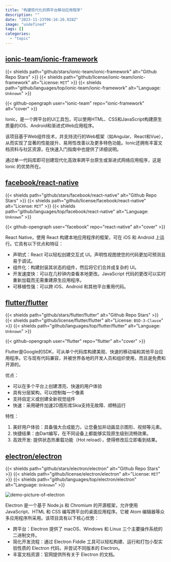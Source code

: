 ```yaml
---
title: "构建现代化的跨平台移动应用程序"
description: ""
date: "2023-11-23T06:16:26.928Z"
image: "undefined"
tags: []
categories:
  - "topic"
---
```


## [ionic-team/ionic-framework](https://github.com/ionic-team/ionic-framework)

{{< shields path="github/stars/ionic-team/ionic-framework" alt="Github Repo Stars" >}} {{< shields path="github/license/ionic-team/ionic-framework" alt="License: `MIT`" >}} {{< shields path="github/languages/top/ionic-team/ionic-framework" alt="Language: `Unknown`" >}}

{{< github-opengraph user="ionic-team" repo="ionic-framework" alt="cover" >}}

Ionic，是一个跨平台的UI工具包，可以使用HTML、CSS和JavaScript构建原生质量的iOS、Android和渐进式Web应用程序。

该项目基于Web组件技术，并支持流行的Web框架（如Angular、React和Vue），从而实现了显著的性能提升、易用性改善以及更多特色功能。Ionic还拥有丰富文档资料与社区资源，在快速入门指南中也提供了详细说明。

通过单一代码库即可创建现代化高效率跨平台原生或渐进式网络应用程序，这是 Ionic 的优势所在。

## [facebook/react-native](https://github.com/facebook/react-native)

{{< shields path="github/stars/facebook/react-native" alt="Github Repo Stars" >}} {{< shields path="github/license/facebook/react-native" alt="License: `MIT`" >}} {{< shields path="github/languages/top/facebook/react-native" alt="Language: `Unknown`" >}}

{{< github-opengraph user="facebook" repo="react-native" alt="cover" >}}

React Native，使用 React 构建本地应用程序的框架，可在 iOS 和 Android 上运行。它具有以下优点和特征：

- 声明式：React 可以轻松创建交互式 UI。声明性视图使您的代码更加可预测且易于调试。
- 组件化：构建封装其状态的组件，然后将它们合并成复杂的 UI。
- 开发速度快：可以在几秒钟内查看本地更改。JavaScript 代码的更改可以实时重新加载而无需重建原生应用程序。
- 可移植性强：可以跨 iOS、Android 和其他平台重用代码。

## [flutter/flutter](https://github.com/flutter/flutter)

{{< shields path="github/stars/flutter/flutter" alt="Github Repo Stars" >}} {{< shields path="github/license/flutter/flutter" alt="License: `BSD-3-Clause`" >}} {{< shields path="github/languages/top/flutter/flutter" alt="Language: `Unknown`" >}}

{{< github-opengraph user="flutter" repo="flutter" alt="cover" >}}

Flutter是Google的SDK，可从单个代码库构建美观、快速的移动端和其他平台应用程序。它与现有代码兼容，并被世界各地的开发人员和组织使用，而且是免费和开源的。

优点：

- 可以在多个平台上创建漂亮、快速的用户体验
- 具有分层架构，可以控制每一个像素
- 支持自定义或创建全新视觉组件
- 快速：采用硬件加速2D图形库Skia支持无故障、顺畅运行

特性：

1. 美好用户体验：具备强大合成能力，让您叠加并动画显示图形、视频等元素。
2. 快捷结果：由Dart编写，在不同设备上都能够实现原生级别流畅效果。
3. 高效开发: 提供状态热重载功能（Hot reload），使得修改后立即看到结果。

## [electron/electron](https://github.com/electron/electron)

{{< shields path="github/stars/electron/electron" alt="Github Repo Stars" >}} {{< shields path="github/license/electron/electron" alt="License: `MIT`" >}} {{< shields path="github/languages/top/electron/electron" alt="Language: `Unknown`" >}}

![demo-picture-of-electron](https://static.osguider.com/history/2023/32eba0845514eb1780e46700154478e5.webp)

Electron 是一个基于 Node.js 和 Chromium 的开源框架，允许使用 JavaScript、HTML 和 CSS 编写跨平台的桌面应用程序。它被 Atom 编辑器等众多应用程序所采用。该项目具有以下核心优势：

- 跨平台：Electron 提供了 macOS、Windows 和 Linux 三个主要操作系统的二进制文件。
- 简化开发流程：通过 Electron Fiddle 工具可以轻松构建、运行和打包小型实验性质的 Electron 代码，并尝试不同版本的 Electron。
- 丰富文档资源：官网提供所有关于 Electron 的文档。
